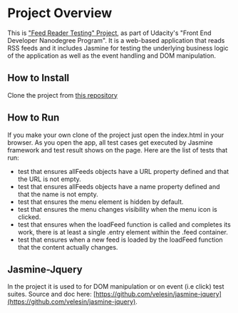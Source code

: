 # Project Overview


This is ["Feed Reader Testing" Project](https://github.com/udacity/frontend-nanodegree-feedreader), as part of Udacity's "Front End Developer Nanodegree Program". It is a web-based application that reads RSS feeds and it includes Jasmine for testing the underlying business logic of the application as well as the event handling and DOM manipulation. 

## How to Install

Clone the project from [this repository](https://github.com/riccio85/fend-arcade-game.git)
## How to Run

If you make your own clone of the project just open the index.html in your browser. As you open the app, all test cases get executed by Jasmine framework and test result shows on the page. Here are the list of tests that run:
- test that ensures allFeeds objects have a URL property defined and that the URL is not empty.
- test that ensures allFeeds objects have a name property defined and that the name is not empty.
- test that ensures the menu element is hidden by default. 
- test that ensures the menu changes visibility when the menu icon is clicked. 
- test that ensures when the loadFeed function is called and completes its work, there is at least a single .entry element within the .feed container.
- test that ensures when a new feed is loaded by the loadFeed function that the content actually changes.


## Jasmine-Jquery

In the project it is used to for DOM manipulation or on event (i.e click) test suites. Source and doc here: [https://github.com/velesin/jasmine-jquery](https://github.com/velesin/jasmine-jquery).
